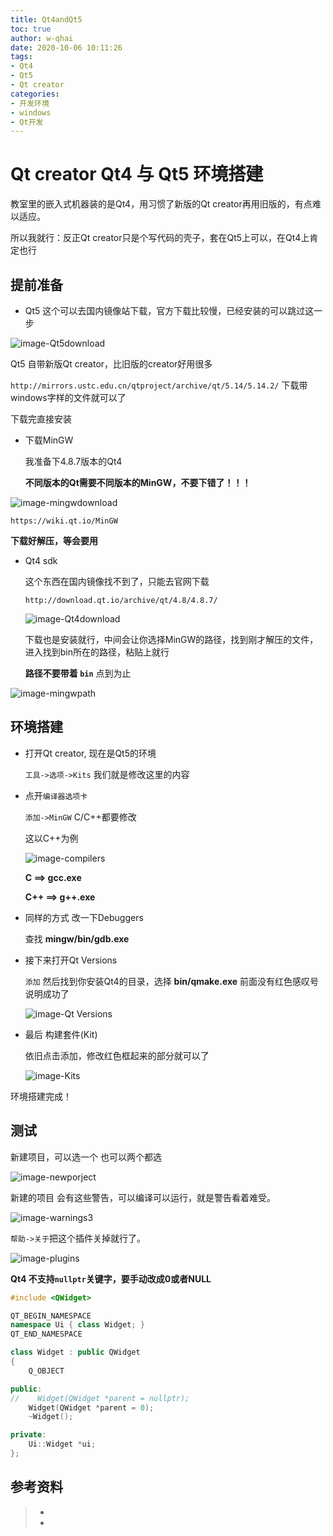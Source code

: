 ```yaml
---
title: Qt4andQt5
toc: true
author: w-qhai
date: 2020-10-06 10:11:26
tags:
- Qt4
- Qt5
- Qt creator
categories:
- 开发环境
- windows
- Qt开发
---
```


# Qt creator Qt4 与 Qt5 环境搭建

教室里的嵌入式机器装的是Qt4，用习惯了新版的Qt creator再用旧版的，有点难以适应。

所以我就行：反正Qt creator只是个写代码的壳子，套在Qt5上可以，在Qt4上肯定也行

<!--more-->

## 提前准备

- Qt5 这个可以去国内镜像站下载，官方下载比较慢，已经安装的可以跳过这一步

![image-Qt5download](https://i.loli.net/2020/10/06/KhqPmylL3xRkbgF.png)

Qt5 自带新版Qt creator，比旧版的creator好用很多

`http://mirrors.ustc.edu.cn/qtproject/archive/qt/5.14/5.14.2/` 下载带windows字样的文件就可以了

下载完直接安装



- 下载MinGW

  我准备下4.8.7版本的Qt4

  **不同版本的Qt需要不同版本的MinGW，不要下错了！！！**

![image-mingwdownload](https://i.loli.net/2020/10/06/1Y2nfsjRaTvzA5B.png)

`https://wiki.qt.io/MinGW`

**下载好解压，等会要用**



- Qt4 sdk

  这个东西在国内镜像找不到了，只能去官网下载

  `http://download.qt.io/archive/qt/4.8/4.8.7/`
  
  ![image-Qt4download](https://i.loli.net/2020/10/06/IouHrDif7ORtYQN.png)

  下载也是安装就行，中间会让你选择MinGW的路径，找到刚才解压的文件，进入找到bin所在的路径，粘贴上就行

  **路径不要带着 `bin`**  点到为止

![image-mingwpath](https://i.loli.net/2020/10/06/D1kabGXMe6OZNd7.png)



## 环境搭建

- 打开Qt creator, 现在是Qt5的环境

  `工具->选项->Kits` 我们就是修改这里的内容

- 点开`编译器选项卡`

  `添加->MinGW` C/C++都要修改

  这以C++为例

    ![image-compilers](https://i.loli.net/2020/10/06/dwNXro4H8FLxpjI.png)

  **C     ==> gcc.exe**

  **C++ ==> g++.exe**

  

- 同样的方式 改一下Debuggers

  查找 **mingw/bin/gdb.exe**

- 接下来打开Qt Versions

  `添加` 然后找到你安装Qt4的目录，选择 **bin/qmake.exe**  前面没有红色感叹号 说明成功了
  
  ![image-Qt Versions](https://i.loli.net/2020/10/06/SbisAkG5BzZqQKl.png)

- 最后 构建套件(Kit)

  依旧点击添加，修改红色框起来的部分就可以了

  ![image-Kits](https://i.loli.net/2020/10/06/Expvm51sQe3RLkD.png)

环境搭建完成！

## 测试

新建项目，可以选一个 也可以两个都选

![image-newporject](https://i.loli.net/2020/10/06/zMcno6lhbrdCLeg.png)

新建的项目 会有这些警告，可以编译可以运行，就是警告看着难受。

![image-warnings3](https://i.loli.net/2020/10/06/IFYs6K5N4AzpJPu.png)

`帮助->关于`把这个插件关掉就行了。

![image-plugins](https://i.loli.net/2020/10/06/UQSkdtlT3V5IEKg.png)



**Qt4 不支持`nullptr`关键字，要手动改成0或者NULL**

```cpp
#include <QWidget>

QT_BEGIN_NAMESPACE
namespace Ui { class Widget; }
QT_END_NAMESPACE

class Widget : public QWidget
{
    Q_OBJECT

public:
//    Widget(QWidget *parent = nullptr);
    Widget(QWidget *parent = 0);
    ~Widget();

private:
    Ui::Widget *ui;
};
```




## 参考资料
> - []()
> - []()
